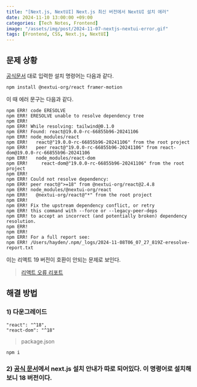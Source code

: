 ```yaml
---
title: "[Next.js, NextUI] Next.js 최신 버전에서 NextUI 설치 에러"
date: 2024-11-10 13:00:00 +09:00
categories: [Tech Notes, Frontend]
image: "/assets/img/post/2024-11-07-nextjs-nextui-error.gif"
tags: [Frontend, CSS, Next.js, NextUI]
---
```


## 문제 상황

[공식문서](https://nextui.org/docs/guide/installation#installation-1) 대로 입력한 설치 명령어는 다음과 같다.

```
npm install @nextui-org/react framer-motion
```

이 때 에러 문구는 다음과 같다.

```
npm ERR! code ERESOLVE
npm ERR! ERESOLVE unable to resolve dependency tree
npm ERR!
npm ERR! While resolving: tailwind@0.1.0
npm ERR! Found: react@19.0.0-rc-66855b96-20241106
npm ERR! node_modules/react
npm ERR!   react@"19.0.0-rc-66855b96-20241106" from the root project
npm ERR!   peer react@"19.0.0-rc-66855b96-20241106" from react-dom@19.0.0-rc-66855b96-20241106
npm ERR!   node_modules/react-dom
npm ERR!     react-dom@"19.0.0-rc-66855b96-20241106" from the root project
npm ERR!
npm ERR! Could not resolve dependency:
npm ERR! peer react@">=18" from @nextui-org/react@2.4.8
npm ERR! node_modules/@nextui-org/react
npm ERR!   @nextui-org/react@"*" from the root project
npm ERR!
npm ERR! Fix the upstream dependency conflict, or retry
npm ERR! this command with --force or --legacy-peer-deps
npm ERR! to accept an incorrect (and potentially broken) dependency resolution.
npm ERR!
npm ERR!
npm ERR! For a full report see:
npm ERR! /Users/hayden/.npm/_logs/2024-11-08T06_07_27_819Z-eresolve-report.txt
```

이는 리액트 19 버전이 호환이 안되는 문제로 보인다.

> [리액트 오류 리포트](https://github.com/shadcn-ui/ui/issues/5557)

## 해결 방법

### 1) 다운그레이드

```
"react": "^18",
"react-dom": "^18"
```

> package.json

```
npm i
```

### 2) [공식 문서](https://nextui.org/docs/frameworks/nextjs)에서 next.js 설치 안내가 따로 되어있다. 이 명령어로 설치해보니 18 버전이다.
